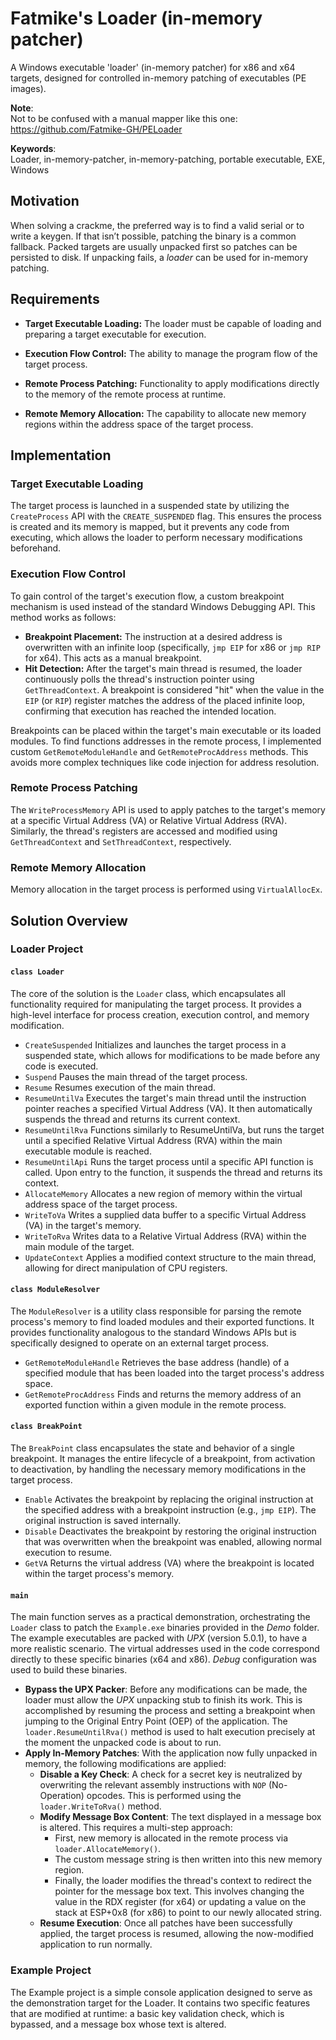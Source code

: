 # Fatmike's Loader (in-memory patcher)  

A Windows executable 'loader' (in-memory patcher) for x86 and x64 targets, designed for controlled in-memory patching of executables (PE images).  

**Note**:  
Not to be confused with a manual mapper like this one: https://github.com/Fatmike-GH/PELoader

**Keywords**:  
Loader, in-memory-patcher, in-memory-patching, portable executable, EXE, Windows

## Motivation

When solving a crackme, the preferred way is to find a valid serial or to write a keygen. If that isn’t possible, patching the binary is a common fallback. Packed targets are usually unpacked first so patches can be persisted to disk. If unpacking fails, a *loader* can be used for in-memory patching.

## Requirements

- **Target Executable Loading:** The loader must be capable of loading and preparing a target executable for execution.

- **Execution Flow Control:** The ability to manage the program flow of the target process.

- **Remote Process Patching:** Functionality to apply modifications directly to the memory of the remote process at runtime.

- **Remote Memory Allocation:** The capability to allocate new memory regions within the address space of the target process.  
  
## Implementation

### Target Executable Loading  

The target process is launched in a suspended state by utilizing the ``CreateProcess`` API with the ``CREATE_SUSPENDED`` flag. This ensures the process is created and its memory is mapped, but it prevents any code from executing, which allows the loader to perform necessary modifications beforehand.

### Execution Flow Control  

To gain control of the target's execution flow, a custom breakpoint mechanism is used instead of the standard Windows Debugging API. This method works as follows:

- **Breakpoint Placement:** The instruction at a desired address is overwritten with an infinite loop (specifically, ``jmp EIP`` for x86 or ``jmp RIP`` for x64). This acts as a manual breakpoint.  
- **Hit Detection:** After the target's main thread is resumed, the loader continuously polls the thread's instruction pointer using ``GetThreadContext``. A breakpoint is considered "hit" when the value in the ``EIP`` (or ``RIP``) register matches the address of the placed infinite loop, confirming that execution has reached the intended location.

Breakpoints can be placed within the target's main executable or its loaded modules. To find functions addresses in the remote process, I implemented custom ``GetRemoteModuleHandle`` and ``GetRemoteProcAddress`` methods. This avoids more complex techniques like code injection for address resolution.

### Remote Process Patching

The ``WriteProcessMemory`` API is used to apply patches to the target's memory at a specific Virtual Address (VA) or Relative Virtual Address (RVA). Similarly, the thread's registers are accessed and modified using ``GetThreadContext`` and ``SetThreadContext``, respectively.  

### Remote Memory Allocation

Memory allocation in the target process is performed using ``VirtualAllocEx``.

## Solution Overview

### Loader Project

#### ``class Loader``

The core of the solution is the ``Loader`` class, which encapsulates all functionality required for manipulating the target process. It provides a high-level interface for process creation, execution control, and memory modification.

- ``CreateSuspended`` Initializes and launches the target process in a suspended state, which allows for modifications to be made before any code is executed.
- ``Suspend`` Pauses the main thread of the target process.
- ``Resume`` Resumes execution of the main thread.
- ``ResumeUntilVa`` Executes the target's main thread until the instruction pointer reaches a specified Virtual Address (VA). It then automatically suspends the thread and returns its current context.
- ``ResumeUntilRva`` Functions similarly to ResumeUntilVa, but runs the target until a specified Relative Virtual Address (RVA) within the main executable module is reached.
- ``ResumeUntilApi`` Runs the target process until a specific API function is called. Upon entry to the function, it suspends the thread and returns its context.
- ``AllocateMemory`` Allocates a new region of memory within the virtual address space of the target process.
- ``WriteToVa`` Writes a supplied data buffer to a specific Virtual Address (VA) in the target's memory.
- ``WriteToRva`` Writes data to a Relative Virtual Address (RVA) within the main module of the target.
- ``UpdateContext`` Applies a modified context structure to the main thread, allowing for direct manipulation of CPU registers.

#### ``class ModuleResolver``

The ``ModuleResolver`` is a utility class responsible for parsing the remote process's memory to find loaded modules and their exported functions. It provides functionality analogous to the standard Windows APIs but is specifically designed to operate on an external target process.

- ``GetRemoteModuleHandle`` Retrieves the base address (handle) of a specified module that has been loaded into the target process's address space.
- ``GetRemoteProcAddress`` Finds and returns the memory address of an exported function within a given module in the remote process.

#### ``class BreakPoint``

The ``BreakPoint`` class encapsulates the state and behavior of a single breakpoint. It manages the entire lifecycle of a breakpoint, from activation to deactivation, by handling the necessary memory modifications in the target process.

- ``Enable`` Activates the breakpoint by replacing the original instruction at the specified address with a breakpoint instruction (e.g., ``jmp EIP``). The original instruction is saved internally.
- ``Disable`` Deactivates the breakpoint by restoring the original instruction that was overwritten when the breakpoint was enabled, allowing normal execution to resume.
- ``GetVA`` Returns the virtual address (VA) where the breakpoint is located within the target process's memory.

#### ``main``

The main function serves as a practical demonstration, orchestrating the ``Loader`` class to patch the ``Example.exe`` binaries provided in the *Demo* folder. The example executables are packed with *UPX* (version 5.0.1), to have a more realistic scenario. The virtual addresses used in the code correspond directly to these specific binaries (x64 and x86). *Debug* configuration was used to build these binaries.

- **Bypass the UPX Packer**: Before any modifications can be made, the loader must allow the *UPX* unpacking stub to finish its work. This is accomplished by resuming the process and setting a breakpoint when jumping to the Original Entry Point (OEP) of the application. The ``loader.ResumeUntilRva()`` method is used to halt execution precisely at the moment the unpacked code is about to run.
- **Apply In-Memory Patches**: With the application now fully unpacked in memory, the following modifications are applied:
  - **Disable a Key Check**: A check for a secret key is neutralized by overwriting the relevant assembly instructions with ``NOP`` (No-Operation) opcodes. This is performed using the ``loader.WriteToRva()`` method.
  - **Modify Message Box Content**: The text displayed in a message box is altered. This requires a multi-step approach:
    - First, new memory is allocated in the remote process via ``loader.AllocateMemory()``.
    - The custom message string is then written into this new memory region.
    - Finally, the loader modifies the thread's context to redirect the pointer for the message box text. This involves changing the value in the RDX register (for x64) or updating a value on the stack at ESP+0x8 (for x86) to point to our newly allocated string.
  - **Resume Execution**: Once all patches have been successfully applied, the target process is resumed, allowing the now-modified application to run normally.

### Example Project

The Example project is a simple console application designed to serve as the demonstration target for the Loader. It contains two specific features that are modified at runtime: a basic key validation check, which is bypassed, and a message box whose text is altered.
